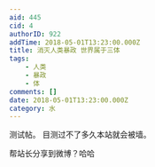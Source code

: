 ```yaml
---
aid: 445
cid: 4
authorID: 922
addTime: 2018-05-01T13:23:00.000Z
title: 消灭人类暴政 世界属于三体
tags:
    - 人类
    - 暴政
    - 体
comments: []
date: 2018-05-01T13:23:00.000Z
category: 水
---
```


测试帖。 目测过不了多久本站就会被墙。

帮站长分享到微博？哈哈
